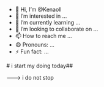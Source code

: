 - 👋 Hi, I’m @Kenaoll
- 👀 I’m interested in ...
- 🌱 I’m currently learning ...
- 💞️ I’m looking to collaborate on ...
- 📫 How to reach me ...
- 😄 Pronouns: ...
- ⚡ Fun fact: ...

<!---
Kenaoll/Kenaoll is a ✨ special ✨ repository because its `README.md` (this file) appears on your GitHub profile.
You can click the Preview link to take a look at your changes.
---># i start my doing today##
---> i do not stop
